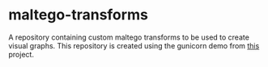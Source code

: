 # maltego-transforms
A repository containing custom maltego transforms to be used to create visual graphs.
This repository is created using the gunicorn demo from [this](https://github.com/paterva/maltego-trx) 
project.
